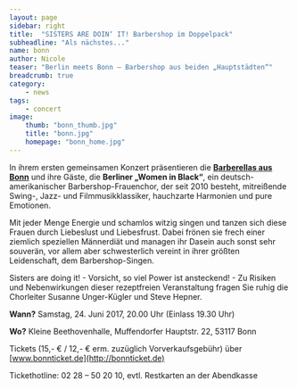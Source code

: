 ```yaml
---
layout: page
sidebar: right
title:  "SISTERS ARE DOIN‘ IT! Barbershop im Doppelpack"
subheadline: "Als nächstes..."
name: bonn
author: Nicole
teaser: "Berlin meets Bonn – Barbershop aus beiden „Hauptstädten“"
breadcrumb: true
category:
    - news
tags:
    - concert
image:
    thumb: "bonn_thumb.jpg"
    title: "bonn.jpg"
    homepage: "bonn_home.jpg"
---
```


In ihrem ersten gemeinsamen Konzert präsentieren die [**Barberellas aus Bonn**](http://barberellas.de) und ihre Gäste, die **Berliner „Women in Black“**, ein deutsch-amerikanischer Barbershop-Frauenchor, der seit 2010 besteht, mitreißende Swing-, Jazz- und Filmmusikklassiker, hauchzarte Harmonien und pure Emotionen.

Mit jeder Menge Energie und schamlos witzig singen und tanzen sich diese Frauen durch Liebeslust und Liebesfrust. Dabei frönen sie frech einer ziemlich speziellen Männerdiät und managen ihr Dasein auch sonst sehr souverän, vor allem aber schwesterlich vereint in ihrer größten Leidenschaft, dem Barbershop-Singen.

Sisters are doing it! - Vorsicht, so viel Power ist ansteckend! - Zu Risiken und Nebenwirkungen dieser rezeptfreien Veranstaltung fragen Sie ruhig die Chorleiter Susanne Unger-Kügler und Steve Hepner.

**Wann?**	 Samstag, 24. Juni 2017, 20.00 Uhr (Einlass 19.30 Uhr)

**Wo?**		 Kleine Beethovenhalle, Muffendorfer Hauptstr. 22, 53117 Bonn

Tickets (15,- € / 12,- € erm. zuzüglich Vorverkaufsgebühr) über [www.bonnticket.de](http://bonnticket.de)

Tickethotline: 02 28 – 50 20 10, evtl. Restkarten an der Abendkasse
